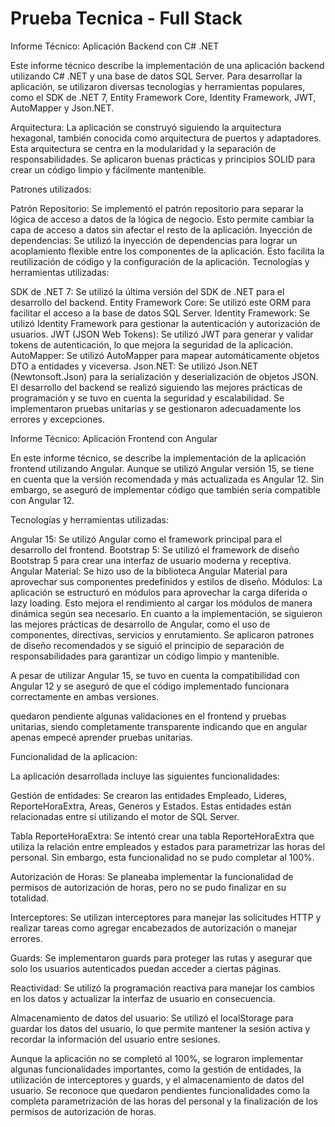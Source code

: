 # Prueba Tecnica - Full Stack


Informe Técnico: Aplicación Backend con C# .NET

Este informe técnico describe la implementación de una aplicación backend utilizando C# .NET y una base de datos SQL Server. Para desarrollar la aplicación, se utilizaron diversas tecnologías y herramientas populares, como el SDK de .NET 7, Entity Framework Core, Identity Framework, JWT, AutoMapper y Json.NET.

Arquitectura:
La aplicación se construyó siguiendo la arquitectura hexagonal, también conocida como arquitectura de puertos y adaptadores. Esta arquitectura se centra en la modularidad y la separación de responsabilidades. Se aplicaron buenas prácticas y principios SOLID para crear un código limpio y fácilmente mantenible.

Patrones utilizados:

Patrón Repositorio: Se implementó el patrón repositorio para separar la lógica de acceso a datos de la lógica de negocio. Esto permite cambiar la capa de acceso a datos sin afectar el resto de la aplicación.
Inyección de dependencias: Se utilizó la inyección de dependencias para lograr un acoplamiento flexible entre los componentes de la aplicación. Esto facilita la reutilización de código y la configuración de la aplicación.
Tecnologías y herramientas utilizadas:

SDK de .NET 7: Se utilizó la última versión del SDK de .NET para el desarrollo del backend.
Entity Framework Core: Se utilizó este ORM para facilitar el acceso a la base de datos SQL Server.
Identity Framework: Se utilizó Identity Framework para gestionar la autenticación y autorización de usuarios.
JWT (JSON Web Tokens): Se utilizó JWT para generar y validar tokens de autenticación, lo que mejora la seguridad de la aplicación.
AutoMapper: Se utilizó AutoMapper para mapear automáticamente objetos DTO a entidades y viceversa.
Json.NET: Se utilizó Json.NET (Newtonsoft.Json) para la serialización y deserialización de objetos JSON.
El desarrollo del backend se realizó siguiendo las mejores prácticas de programación y se tuvo en cuenta la seguridad y escalabilidad. Se implementaron pruebas unitarias y se gestionaron adecuadamente los errores y excepciones.




Informe Técnico: Aplicación Frontend con Angular

En este informe técnico, se describe la implementación de la aplicación frontend utilizando Angular. Aunque se utilizó Angular versión 15, se tiene en cuenta que la versión recomendada y más actualizada es Angular 12. Sin embargo, se aseguró de implementar código que también sería compatible con Angular 12.

Tecnologías y herramientas utilizadas:

Angular 15: Se utilizó Angular como el framework principal para el desarrollo del frontend.
Bootstrap 5: Se utilizó el framework de diseño Bootstrap 5 para crear una interfaz de usuario moderna y receptiva.
Angular Material: Se hizo uso de la biblioteca Angular Material para aprovechar sus componentes predefinidos y estilos de diseño.
Módulos: La aplicación se estructuró en módulos para aprovechar la carga diferida o lazy loading. Esto mejora el rendimiento al cargar los módulos de manera dinámica según sea necesario.
En cuanto a la implementación, se siguieron las mejores prácticas de desarrollo de Angular, como el uso de componentes, directivas, servicios y enrutamiento. Se aplicaron patrones de diseño recomendados y se siguió el principio de separación de responsabilidades para garantizar un código limpio y mantenible.

A pesar de utilizar Angular 15, se tuvo en cuenta la compatibilidad con Angular 12 y se aseguró de que el código implementado funcionara correctamente en ambas versiones.

quedaron pendiente algunas validaciones en el frontend y pruebas unitarias, siendo completamente transparente indicando que en angular apenas empecé aprender pruebas unitarias.




Funcionalidad de la aplicacion:

La aplicación desarrollada incluye las siguientes funcionalidades:

Gestión de entidades: Se crearon las entidades Empleado, Lideres, ReporteHoraExtra, Areas, Generos y Estados. Estas entidades están relacionadas entre sí utilizando el motor de SQL Server.

Tabla ReporteHoraExtra: Se intentó crear una tabla ReporteHoraExtra que utiliza la relación entre empleados y estados para parametrizar las horas del personal. Sin embargo, esta funcionalidad no se pudo completar al 100%.

Autorización de Horas: Se planeaba implementar la funcionalidad de permisos de autorización de horas, pero no se pudo finalizar en su totalidad.

Interceptores: Se utilizan interceptores para manejar las solicitudes HTTP y realizar tareas como agregar encabezados de autorización o manejar errores.

Guards: Se implementaron guards para proteger las rutas y asegurar que solo los usuarios autenticados puedan acceder a ciertas páginas.

Reactividad: Se utilizó la programación reactiva para manejar los cambios en los datos y actualizar la interfaz de usuario en consecuencia.

Almacenamiento de datos del usuario: Se utilizó el localStorage para guardar los datos del usuario, lo que permite mantener la sesión activa y recordar la información del usuario entre sesiones.

Aunque la aplicación no se completó al 100%, se lograron implementar algunas funcionalidades importantes, como la gestión de entidades, la utilización de interceptores y guards, y el almacenamiento de datos del usuario. Se reconoce que quedaron pendientes funcionalidades como la completa parametrización de las horas del personal y la finalización de los permisos de autorización de horas.
